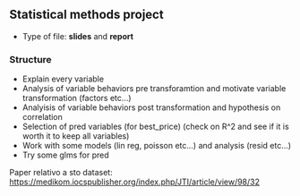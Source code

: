 ## Statistical methods project

 - Type of file: __slides__ and __report__

### Structure
 - Explain every variable
 - Analysis of variable behaviors pre transforamtion and motivate variable transformation (factors etc...)
 - Analyisis of variable behaviors post transformation and hypothesis on correlation
 - Selection of pred variables (for best_price) (check on R^2 and see if it is worth it to keep all variables)
 - Work with some models (lin reg, poisson etc...) and analysis (resid etc...)
 - Try some glms for pred


Paper relativo a sto dataset: https://medikom.iocspublisher.org/index.php/JTI/article/view/98/32
